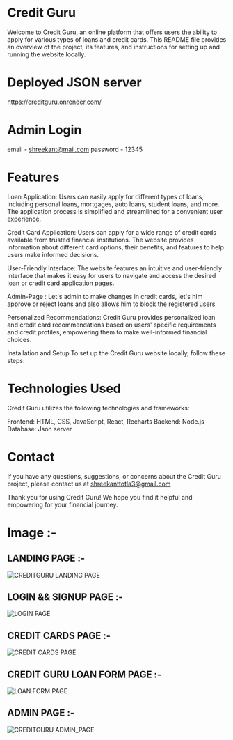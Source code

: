# Credit Guru
Welcome to Credit Guru, an online platform that offers users the ability to apply for various types of loans and credit cards. This README file provides an overview of the project, its features, and instructions for setting up and running the website locally.

# Deployed JSON server
https://creditguru.onrender.com/

# Admin Login
email - shreekant@mail.com
password - 12345

# Features
Loan Application: Users can easily apply for different types of loans, including personal loans, mortgages, auto loans, student loans, and more. The application process is simplified and streamlined for a convenient user experience.

Credit Card Application: Users can apply for a wide range of credit cards available from trusted financial institutions. The website provides information about different card options, their benefits, and features to help users make informed decisions.

User-Friendly Interface: The website features an intuitive and user-friendly interface that makes it easy for users to navigate and access the desired loan or credit card application pages.

Admin-Page : Let's admin to make changes in credit cards, let's him approve or reject loans and also allows him to block the registered users

Personalized Recommendations: Credit Guru provides personalized loan and credit card recommendations based on users' specific requirements and credit profiles, empowering them to make well-informed financial choices.


Installation and Setup
To set up the Credit Guru website locally, follow these steps:


# Technologies Used
Credit Guru utilizes the following technologies and frameworks:

Frontend: HTML, CSS, JavaScript, React, Recharts
Backend: Node.js
Database: Json server


# Contact
If you have any questions, suggestions, or concerns about the Credit Guru project, please contact us at shreekanttotla3@gmail.com

Thank you for using Credit Guru! We hope you find it helpful and empowering for your financial journey.

# Image :- 

## LANDING PAGE :- 
![CREDITGURU LANDING PAGE](https://github.com/Chakresh2001/wonderful-sound/assets/120241122/6bc289e9-62cb-4583-ae1b-721184cc616c)

## LOGIN && SIGNUP PAGE :-

![LOGIN PAGE](https://github.com/Chakresh2001/wonderful-sound/assets/120241122/2215897f-493f-42c9-9fcf-21551d07ca36)


## CREDIT CARDS PAGE :- 
![CREDIT CARDS PAGE](https://github.com/Chakresh2001/wonderful-sound/assets/120241122/5448a606-10c1-4405-aa67-129fc58dae80)

## CREDIT GURU LOAN FORM PAGE :-

![LOAN FORM PAGE](https://github.com/Chakresh2001/wonderful-sound/assets/120241122/7b255193-4d7e-4198-a682-f6185031d1c5)

## ADMIN PAGE :- 

![CREDITGURU ADMIN_PAGE](https://github.com/Chakresh2001/wonderful-sound/assets/120241122/68c4de85-23f7-4c77-a8c0-f9667090bb86)
